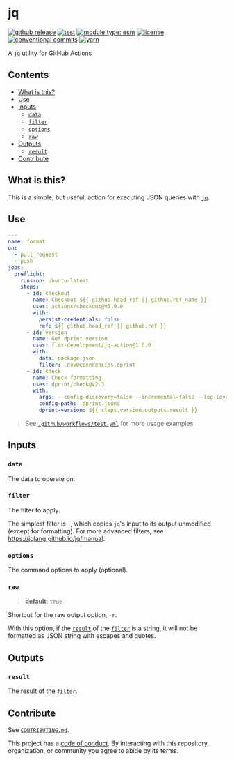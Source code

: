 # jq

[![github release](https://img.shields.io/github/v/release/flex-development/jq-action.svg?include_prereleases\&sort=semver)](https://github.com/flex-development/jq-action/releases/latest)
[![test](https://github.com/flex-development/jq-action/actions/workflows/test.yml/badge.svg)](https://github.com/flex-development/jq-action/actions/workflows/test.yml)
[![module type: esm](https://img.shields.io/badge/module%20type-esm-brightgreen)](https://github.com/voxpelli/badges-cjs-esm)
[![license](https://img.shields.io/github/license/flex-development/jq-action.svg)](LICENSE.md)
[![conventional commits](https://img.shields.io/badge/-conventional%20commits-fe5196?logo=conventional-commits\&logoColor=ffffff)](https://conventionalcommits.org)
[![yarn](https://img.shields.io/badge/-yarn-2c8ebb?style=flat\&logo=yarn\&logoColor=ffffff)](https://yarnpkg.com)

A [`jq`][jq] utility for GitHub Actions

## Contents

- [What is this?](#what-is-this)
- [Use](#use)
- [Inputs](#inputs)
  - [`data`](#data)
  - [`filter`](#filter)
  - [`options`](#options)
  - [`raw`](#raw)
- [Outputs](#outputs)
  - [`result`](#result)
- [Contribute](#contribute)

## What is this?

This is a simple, but useful, action for executing JSON queries with [`jq`][jq].

## Use

```yaml
---
name: format
on:
  - pull_request
  - push
jobs:
  preflight:
    runs-on: ubuntu-latest
    steps:
      - id: checkout
        name: Checkout ${{ github.head_ref || github.ref_name }}
        uses: actions/checkout@v5.0.0
        with:
          persist-credentials: false
          ref: ${{ github.head_ref || github.ref }}
      - id: version
        name: Get dprint version
        uses: flex-development/jq-action@1.0.0
        with:
          data: package.json
          filter: .devDependencies.dprint
      - id: check
        name: Check formatting
        uses: dprint/check@v2.3
        with:
          args: --config-discovery=false --incremental=false --log-level=info
          config-path: .dprint.jsonc
          dprint-version: ${{ steps.version.outputs.result }}
```

> See [`.github/workflows/test.yml`](.github/workflows/test.yml) for more usage examples.

## Inputs

### `data`

The data to operate on.

### `filter`

The filter to apply.

The simplest filter is `.`, which copies `jq`'s input to its output unmodified (except for formatting).
For more advanced filters, see <https://jqlang.github.io/jq/manual>.

### `options`

The command options to apply (optional).

### `raw`

> **default**: `true`

Shortcut for the raw output option, `-r`.

With this option, if the [`result`](#result) of the [`filter`](#filter) is a string, it will not be formatted as JSON
string with escapes and quotes.

## Outputs

### `result`

The result of the [`filter`](#filter).

## Contribute

See [`CONTRIBUTING.md`](CONTRIBUTING.md).

This project has a [code of conduct](./CODE_OF_CONDUCT.md). By interacting with this repository, organization, or
community you agree to abide by its terms.

[jq]: https://jqlang.github.io/jq
